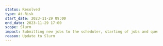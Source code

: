 ```yaml
---
status: Resolved
type: At-Risk
start_date: 2023-11-29 09:00
end_date: 2023-11-29 17:00
scope: Slurm 
impact: Submitting new jobs to the scheduler, starting of jobs and querying of jobs will be unavailable for duration of the work. Running jobs will continue without interruption.
reason: Update to Slurm
---
```



